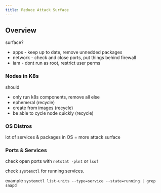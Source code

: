 ```yaml
---
title: Reduce Attack Surface
---
```


## Overview

surface?

- apps - keep up to date, remove unnedded packages
- network - check and close ports, put things behind firewall
- iam - dont run as root, restrict user perms

### Nodes in K8s

should

- only run k8s components, remove all else
- ephemeral (recycle)
- create from images (recycle)
- be able to cycle node quickly (recycle)

### OS Distros

lot of services & packages in OS = more attack surface

### Ports & Services

check open ports with `netstat -plnt` or `lsof`

check `systemctl` for running services.

example `systemctl list-units --type=service --state=running | grep snapd`
